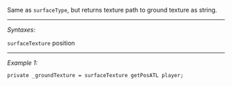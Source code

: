 Same as `surfaceType`, but returns texture path to ground texture as string.


---
*Syntaxes:*

`surfaceTexture` position

---
*Example 1:*

```sqf
private _groundTexture = surfaceTexture getPosATL player;
```